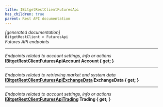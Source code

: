 ```yaml
---
title: IBitgetRestClientFuturesApi
has_children: true
parent: Rest API documentation
---
```

*[generated documentation]*  
`BitgetRestClient > FuturesApi`  
*Futures API endpoints*
  
***
*Endpoints related to account settings, info or actions*  
**[IBitgetRestClientFuturesApiAccount](IBitgetRestClientFuturesApiAccount.html) Account { get; }**  
***
*Endpoints related to retrieving market and system data*  
**[IBitgetRestClientFuturesApiExchangeData](IBitgetRestClientFuturesApiExchangeData.html) ExchangeData { get; }**  
***
*Endpoints related to account settings, info or actions*  
**[IBitgetRestClientFuturesApiTrading](IBitgetRestClientFuturesApiTrading.html) Trading { get; }**  
